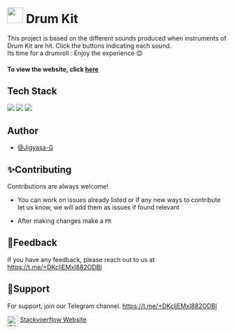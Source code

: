

# <img src="https://raw.githubusercontent.com/Jigyasa-G/Drum-Kit-Website/main/favicon.ico" width="36">  Drum Kit
This project is based on the different sounds produced when instruments of Drum Kit are hit.
Click the buttons indicating each sound. </br>
Its time for a drumroll : Enjoy the experience 😊
#### To view the website, click <a href="https://jigyasa-g.github.io/Drum-Kit-Website/">here</a>


## Tech Stack

 ![](	https://img.shields.io/badge/HTML5-E34F26?style=for-the-badge&logo=html5&logoColor=white) ![](	https://img.shields.io/badge/CSS3-1572B6?style=for-the-badge&logo=css3&logoColor=white) ![](	https://img.shields.io/badge/JavaScript-323330?style=for-the-badge&logo=javascript&logoColor=F7DF1E)


## Author

- [@Jigyasa-G](https://www.github.com/Jigyasa-G)


## ✨Contributing

Contributions are always welcome!

* You can work on issues already listed or if any new ways to contribute let us know, we will add them as issues if found relevant

* After making changes make a `PR`


## 📃Feedback

If you have any feedback, please reach out to us at 
https://t.me/+DKcljEMxI882ODBl


## 🙌Support

For support, join our Telegram channel.
https://t.me/+DKcljEMxI882ODBl

<div>
<img valign="top" src="https://1000logos.net/wp-content/uploads/2021/05/GitHub-logo.png" alt="Github" height="25">
<span><a valign="top" href="https://stack-overflow-again.netlify.app/" >Stackvoerflow Website</a></span>
</div>

